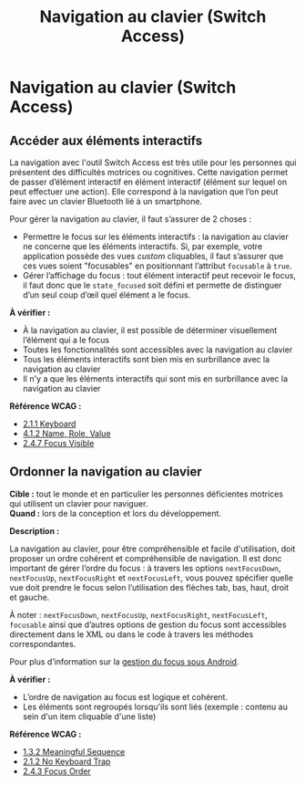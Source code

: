 ﻿---
title: "Navigation au clavier (Switch Access)"
---

# Navigation au clavier (Switch Access)

## Accéder aux éléments interactifs

La navigation avec l'outil Switch Access est très utile pour les personnes qui présentent des difficultés motrices ou cognitives. Cette navigation permet de passer d’élément interactif en élément interactif (élément sur lequel on peut effectuer une action). Elle correspond à la navigation que l’on peut faire avec un clavier Bluetooth lié à un smartphone.

Pour gérer la navigation au clavier, il faut s’assurer de 2 choses&nbsp;:  
- Permettre le focus sur les éléments interactifs&nbsp;: la navigation au clavier ne concerne que les éléments interactifs. Si, par exemple, votre application possède des vues <i lang="en">custom</i> cliquables, il faut s’assurer que ces vues soient "focusables" en positionnant l’attribut `focusable` à `true`.
- Gérer l’affichage du focus&nbsp;: tout élément interactif peut recevoir le focus, il faut donc que le `state_focused` soit défini et permette de distinguer d’un seul coup d’œil quel élément a le focus.

**À vérifier&nbsp;:**

- À la navigation au clavier, il est possible de déterminer visuellement l’élément qui a le focus
- Toutes les fonctionnalités sont accessibles avec la navigation au clavier
- Tous les éléments interactifs sont bien mis en surbrillance avec la navigation au clavier
- Il n'y a que les éléments interactifs qui sont mis en surbrillance avec la navigation au clavier


**Référence <abbr>WCAG</abbr>&nbsp;:**  
- <a lang="en" href="https://www.w3.org/TR/WCAG21/#keyboard">2.1.1 Keyboard</a>
- <a lang="en" href="https://www.w3.org/TR/WCAG21/#name-role-value">4.1.2 Name, Role, Value</a>
- <a lang="en" href="https://www.w3.org/TR/WCAG21/#focus-visible">2.4.7 Focus Visible</a>


## Ordonner la navigation au clavier

**Cible&nbsp;:** tout le monde et en particulier les personnes déficientes motrices qui utilisent un clavier pour naviguer.  
**Quand&nbsp;:** lors de la conception et lors du développement.

**Description&nbsp;:**

La navigation au clavier, pour être compréhensible et facile d'utilisation, doit proposer un ordre cohérent et compréhensible de navigation. Il est donc important de gérer l’ordre du focus&nbsp;: à travers les options `nextFocusDown`, `nextFocusUp`, `nextFocusRight` et `nextFocusLeft`, vous pouvez spécifier quelle vue doit prendre le focus selon l’utilisation des flèches tab, bas, haut, droit et gauche.

À noter&nbsp;: `nextFocusDown`, `nextFocusUp`, `nextFocusRight`, `nextFocusLeft`, `focusable` ainsi que d’autres options de gestion du focus sont accessibles directement dans le <abbr>XML</abbr> ou dans le code à travers les méthodes correspondantes.
  
Pour plus d’information sur la [gestion du focus sous Android](http://developer.android.com/guide/topics/ui/accessibility/apps.html#focus-nav).


**À vérifier&nbsp;:**

- L’ordre de navigation au focus est logique et cohérent.
- Les éléments sont regroupés lorsqu'ils sont liés (exemple : contenu au sein d'un item cliquable d'une liste)


**Référence <abbr>WCAG</abbr>&nbsp;:**  
- <a lang="en" href="https://www.w3.org/TR/WCAG21/#meaningful-sequence">1.3.2 Meaningful Sequence</a>
- <a lang="en" href="https://www.w3.org/TR/WCAG21/#no-keyboard-trap">2.1.2 No Keyboard Trap</a>
- <a lang="en" href="https://www.w3.org/TR/WCAG21/#focus-order">2.4.3 Focus Order</a>


